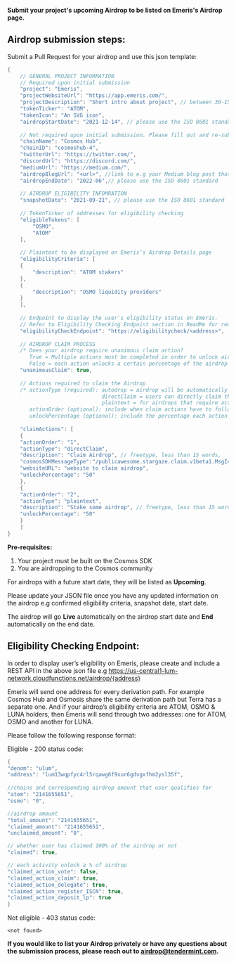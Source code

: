 **Submit your project's upcoming Airdrop to be listed on Emeris's Airdrop page.**

## **Airdrop submission steps:**

Submit a Pull Request for your airdrop and use this json template:

```java
{
    // GENERAL PROJECT INFORMATION
    // Required upon initial submission
    "project": "Emeris",
    "projectWebsiteUrl": "https://app.emeris.com/",
    "projectDescription": "Short intro about project", // between 30-150 words
    "tokenTicker": "ATOM",
    "tokenIcon": "An SVG icon",
    "airdropStartDate": "2021-12-14", // please use the ISO 8601 standard. If unsure, please input Q1/H1 2022
	    
    // Not required upon initial submission. Please fill out and re-submit pull request whenever you have the information ready
    "chainName": "Cosmos Hub",
    "chainID": "cosmoshub-4",
    "twitterUrl": "https://twitter.com/",
    "discordUrl": "https://discord.com/",
    "mediumUrl": "https://medium.com/",
    "airdropBlogUrl": "<url>", //link to e.g your Medium blog post that outlines the Airdrop details
    "airdropEndDate": "2022-06",// please use the ISO 8601 standard 
	    
    // AIRDROP ELIGIBILITY INFOMRATION
    "snapshotDate": "2021-09-21", // please use the ISO 8601 standard 
	    
    // TokenTicker of addresses for eligibility checking 	
    "eligibleTokens": [
        "OSMO",
        "ATOM"
    ],
	    
    // Plaintext to be displayed on Emeris’s Airdrop Details page
    "eligibilityCriteria": [
    {
        "description": "ATOM stakers"
    },
    {
        "description": "OSMO liquidity providers"
    }
    ],
	
    // Endpoint to display the user's eligibility status on Emeris. 
    // Refer to Eligibility Checking Endpoint section in ReadMe for required response formatting
    "eligibilityCheckEndpoint": "https://eligibilitycheck/<address>",
	
    // AIRDROP CLAIM PROCESS
    /* Does your airdrop require unanimous claim action? 
       True = Multiple actions must be completed in order to unlock airdrop. 
       False = each action unlocks a certain percentage of the airdrop */
    "unanimousClaim": true,
	
    // Actions required to claim the Airdrop
    /* actionType (required): autodrop = airdrop will be automatically sent to users, OR
                              directClaim = users can directly claim the airdrop, OR
                              plaintext = for airdrops that require actions other than autodrop or directClaim		      
       actionOrder (optional): include when claim actions have to follow a specific order
       unlockPercentage (optional): include the percentage each action will unlock when unannimousClaim is false */
	    
    "claimActions": [
    {
    "actionOrder": "1",
    "actionType": "directClaim",
    "description": "Claim Airdrop", // freetype, less than 15 words,
    "cosmosSDKMessageType":"/publicawesome.stargaze.claim.v1beta1.MsgInitialClaim", // please include exact Message Type and other required information for directClaim transactions
    "websiteURL": "website to claim airdrop",
    "unlockPercentage": "50"
    },
    {
    "actionOrder": "2",
    "actionType": "plaintext",
    "description": "Stake some airdrop", // freetype, less than 15 words   
    "unlockPercentage": "50"
    }
    ]
}

```
       
**Pre-requisites:**
       
1. Your project must be built on the Cosmos SDK
2. You are airdropping to the Cosmos community
       
For airdrops with a future start date, they will be listed as **Upcoming**. 
       
Please update your JSON file once you have any updated information on the airdrop e.g confirmed eligibility criteria, snapshot date, start date. 

The airdrop will go **Live** automatically on the airdrop start date and **End** automatically on the end date. 
       
## **Eligibility Checking Endpoint:**
       
In order to display user’s eligibility on Emeris, please create and include a REST API in the above json file e.g https://us-central1-lum-network.cloudfunctions.net/airdrop/{address}
       
Emeris will send one address for every derivation path. For example Cosmos Hub and Osmosis share the same derivation path but Terra has a separate one. 
And if your airdrop’s eligibility criteria are ATOM, OSMO & LUNA holders, then Emeris will send through two addresses: one for ATOM, OSMO and another for LUNA. 
       
Please follow the following response format:

Eligible - 200 status code:
```java
{ 
"denom": "ulum",
"address": "lum13wqpfyc4rl5rqawg6f9xur6gdvgxfhm2ysl35f", 
 
//chains and corresponding airdrop amount that user qualifies for   
"atom": "2141655651",  
"osmo": "0", 

//airdrop amount  
"total_amount": "2141655651",   
"claimed_amount": "2141655651", 	
"unclaimed_amount": "0",

// whether user has claimed 100% of the airdrop or not 	
"claimed": true, 

// each activity unlock a % of airdrop   
"claimed_action_vote": false, 	
"claimed_action_claim": true,   
"claimed_action_delegate": true, 	
"claimed_action_register_ISCN": true, 	
"claimed_action_deposit_lp": true 
}
```
Not eligible - 403 status code:
```
<not found>
```

**If you would like to list your Airdrop privately or have any questions about the submission process, please reach out to airdrop@tendermint.com.**


